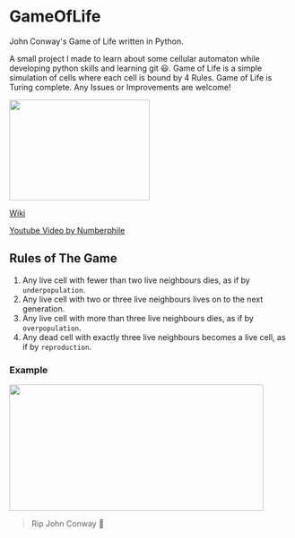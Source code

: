# GameOfLife
John Conway's Game of Life written in Python.

A small project I made to learn about some cellular automaton while developing python skills and learning git 😃.
Game of Life is a simple simulation of cells where each cell is bound by 4 Rules. 
Game of Life is Turing complete. 
Any Issues or Improvements are welcome!

<img src="https://upload.wikimedia.org/wikipedia/commons/e/e5/Gospers_glider_gun.gif" width="250" height="180"/>

[Wiki](https://en.wikipedia.org/wiki/Conway%27s_Game_of_Life)

[Youtube Video by Numberphile](https://www.youtube.com/watch?v=R9Plq-D1gEk)


## Rules of The Game
1. Any live cell with fewer than two live neighbours dies, as if by ```underpopulation```.
2. Any live cell with two or three live neighbours lives on to the next generation.
3. Any live cell with more than three live neighbours dies, as if by ```overpopulation```.
4. Any dead cell with exactly three live neighbours becomes a live cell, as if by ```reproduction```.

### Example
<img src="https://i.postimg.cc/BZzbPdNP/Screenshot-2.png" width="453" height="226"/>

> Rip John Conway :pray:
